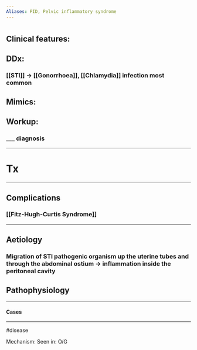 ```yaml
---
Aliases: PID, Pelvic inflammatory syndrome 
---
```

# 
## Clinical features:
###
## DDx:
### [[STI]] -> [[Gonorrhoea]], [[Chlamydia]] infection most common
## Mimics:
###
## Workup:
### ___ diagnosis
---
# Tx

---
## Complications
### [[Fitz-Hugh-Curtis Syndrome]]

---
## Aetiology
### Migration of STI pathogenic organism up the uterine tubes and through the abdominal ostium → inflammation inside the peritoneal cavity
## Pathophysiology

---
#### Cases


---
#disease 

Mechanism: 
Seen in: O/G
